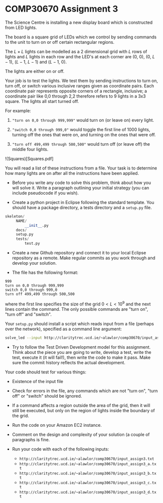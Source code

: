 # COMP30670 Assignment 3


The Science Centre is installing a new display board which is constructed from LED lights.

The board is a square grid of LEDs which we control by sending commands to the unit to turn on or off certain rectangular regions.

The $L \times L$ lights can be modelled as a 2 dimensional grid with $L$ rows of lights and $L$ lights in each row and the LED's at each corner are (0, 0), (0, $L-1$), ($L-1$, $L-1$) and ($L-1$, 0).

The lights are either on or off.

Your job is to test the lights. We test them by sending instructions to turn on, turn off, or switch various inclusive ranges given as coordinate pairs. Each coordinate pair represents opposite corners of a rectangle, inclusive; a coordinate pair like 0,0 through 2,2 therefore refers to 9 lights in a 3x3 square. The lights all start turned off.

For example:


1. `"turn on 0,0 through 999,999"` would turn on (or leave on) every light.

2. `"switch 0,0 through 999,0"` would toggle the first line of 1000 lights, turning off the ones that were on, and turning on the ones that were off.

3. `"turn off 499,499 through 500,500"` would turn off (or leave off) the middle four lights.



!(Squares)[Squares.pdf]

You will read a list of these instructions from a file. Your task is to determine how many lights are on after all the instructions have been applied.


- Before you write any code to solve this problem, think about how you will solve it. Write a paragraph outlining your initial strategy (you can include pseudocode if you wish).

- Create a python project in Eclipse following the standard template. You should have a package directory, a tests directory and a `setup.py` file. 

```python
skeleton/
     NAME/
         __init__.py
     docs/
     setup.py
     tests/
         test.py
```

- Create a new Github repository and connect it to your local Eclipse repository as a remote. Make regular commits as you work through and develop your solution.

- The file has the following format:

```
999
turn on 0,0 through 999,999
switch 0,0 through 999,0
turn off 499,499 through 500,500	
```

where the first line specifies the size of the grid $0 < L < 10^9$ and the next lines contain the command. The only possible commands are "turn on", "turn off" and "switch".

Your `setup.py` should install a script which reads input from a file (perhaps over the network), specified as a command line argument:

```bash
solve_led --input http://claritytrec.ucd.ie/~alawlor/comp30670/input_assign3.txt
```

	
- Try to follow the Test Driven Development model for this assignment. Think about the piece you are going to write, develop a test, write the test, execute it (it will fail!), then write the code to make it pass. Make sure the commit history reflects the actual development.

Your code should test for various things:


- Existence of the input file
- Check for errors in the file, any commands which are not "turn on", "turn off" or "switch" should be ignored.
- If a command affects a region outside the area of the grid, then it will still be executed, but only on the region of lights inside the boundary of the grid.

- Run the code on your Amazon EC2 instance.

- Comment on the design and complexity of your solution (a couple of paragraphs is fine.

- Run your code with each of the following inputs:

    - `http://claritytrec.ucd.ie/~alawlor/comp30670/input_assign3.txt`
    - `http://claritytrec.ucd.ie/~alawlor/comp30670/input_assign3_a.txt`
    - `http://claritytrec.ucd.ie/~alawlor/comp30670/input_assign3_b.txt`
    - `http://claritytrec.ucd.ie/~alawlor/comp30670/input_assign3_c.txt`
    - `http://claritytrec.ucd.ie/~alawlor/comp30670/input_assign3_d.txt` 





